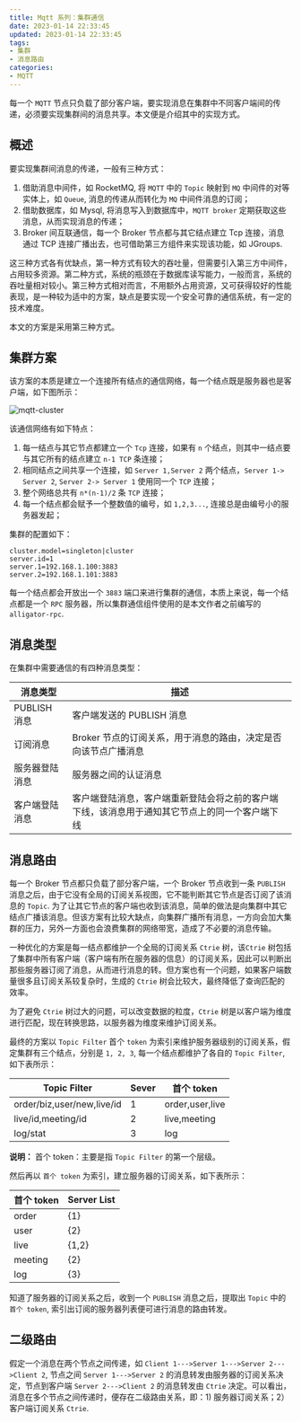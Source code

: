 ```yaml
---
title: Mqtt 系列：集群通信
date: 2023-01-14 22:33:45
updated: 2023-01-14 22:33:45
tags:
- 集群
- 消息路由
categories:
- MQTT
---
```


每一个 `MQTT` 节点只负载了部分客户端，要实现消息在集群中不同客户端间的传递，必须要实现集群间的消息共享。本文便是介绍其中的实现方式。

<!-- more -->

## 概述

要实现集群间消息的传递，一般有三种方式：
1. 借助消息中间件，如 RocketMQ, 将 `MQTT` 中的 `Topic` 映射到 `MQ` 中间件的对等实体上，如 `Queue`, 消息的传递从而转化为 `MQ` 中间件消息的订阅；
2. 借助数据库，如 Mysql, 将消息写入到数据库中，`MQTT broker` 定期获取这些消息，从而实现消息的传递；
3. Broker 间互联通信，每一个 Broker 节点都与其它结点建立 Tcp 连接，消息通过 TCP 连接广播出去，也可借助第三方组件来实现该功能，如 JGroups.

这三种方式各有优缺点，第一种方式有较大的吞吐量，但需要引入第三方中间件，占用较多资源。第二种方式，系统的瓶颈在于数据库读写能力，一般而言，系统的吞吐量相对较小。第三种方式相对而言，不用额外占用资源，又可获得较好的性能表现，是一种较为适中的方案，缺点是要实现一个安全可靠的通信系统，有一定的技术难度。

本文的方案是采用第三种方式。

## 集群方案

该方案的本质是建立一个连接所有结点的通信网络，每一个结点既是服务器也是客户端，如下图所示：

![mqtt-cluster](/images/mqtt/mqtt-cluster.jpg "mqtt-cluster")

该通信网络有如下特点：
1. 每一结点与其它节点都建立一个 `Tcp` 连接，如果有 `n` 个结点，则其中一结点要与其它所有的结点建立 `n-1 TCP` 条连接；
2. 相同结点之间共享一个连接，如 `Server 1,Server 2` 两个结点，`Server 1-> Server 2`, `Server 2-> Server 1` 使用同一个 `TCP` 连接；
3. 整个网络总共有 `n*(n-1)/2` 条 `TCP` 连接；
4. 每一个结点都会赋予一个整数值的编号，如 `1,2,3...`, 连接总是由编号小的服务器发起；

集群的配置如下：
```properties
cluster.model=singleton|cluster
server.id=1
server.1=192.168.1.100:3883
server.2=192.168.1.101:3883
```

每一个结点都会开放出一个 `3883` 端口来进行集群的通信，本质上来说，每一个结点都是一个 `RPC` 服务器，所以集群通信组件使用的是本文作者之前编写的 `alligator-rpc`.

## 消息类型

在集群中需要通信的有四种消息类型：

| 消息类型      | 描述 |
| ----------- | ----------- |
| PUBLISH 消息      |   客户端发送的 PUBLISH 消息     |
| 订阅消息   | Broker 节点的订阅关系，用于消息的路由，决定是否向该节点广播消息       |
| 服务器登陆消息   | 服务器之间的认证消息        |
| 客户端登陆消息   | 客户端登陆消息，客户端重新登陆会将之前的客户端下线，该消息用于通知其它节点上的同一个客户端下线       |

## 消息路由

每一个 Broker 节点都只负载了部分客户端，一个 Broker 节点收到一条 `PUBLISH` 消息之后，由于它没有全局的订阅关系视图，它不能判断其它节点是否订阅了该消息的 `Topic`. 为了让其它节点的客户端也收到该消息，简单的做法是向集群中其它结点广播该消息。但该方案有比较大缺点，向集群广播所有消息，一方向会加大集群的压力，另外一方面也会浪费集群的网络带宽，造成了不必要的消息传输。

一种优化的方案是每一结点都维护一个全局的订阅关系 `Ctrie` 树，该`Ctrie` 树包括了集群中所有客户端（客户端有所在服务器的信息）的订阅关系，因此可以判断出那些服务器订阅了消息，从而进行消息的转。但方案也有一个问题，如果客户端数量很多且订阅关系较复杂时，生成的 `Ctrie` 树会比较大，最终降低了查询匹配的效率。

为了避免 `Ctrie` 树过大的问题，可以改变数据的粒度，`Ctrie` 树是以客户端为维度进行匹配，现在转换思路，以服务器为维度来维护订阅关系。

最终的方案以 `Topic Filter` 首个 `token` 为索引来维护服务器级别的订阅关系，假定集群有三个结点，分别是 `1, 2, 3`, 每一个结点都维护了各自的 `Topic Filter`, 如下表所示：

| Topic Filter      | Sever | 首个 token |  
| ----------- | ----------- | ----------- |
| order/biz,user/new,live/id      |   1    |  order,user,live |  
| live/id,meeting/id   | 2       |   live,meeting |  
| log/stat   | 3        |  log |  

**说明：**
首个 token：主要是指 `Topic Filter` 的第一个层级。

然后再以 `首个 token` 为索引，建立服务器的订阅关系，如下表所示：

| 首个 token      | Server List |
| ----------- | ----------- |
| order      |   {1}     |
| user   | {2}      |
| live   | {1,2}    |
| meeting   | {2}      |
| log   | {3}    |

知道了服务器的订阅关系之后，收到一个 `PUBLISH` 消息之后，提取出 `Topic` 中的 `首个 token`, 索引出订阅的服务器列表便可进行消息的路由转发。

## 二级路由

假定一个消息在两个节点之间传递，如 `Client 1--->Server 1--->Server 2--->Client 2`, 节点之间 `Server 1--->Server 2`  的消息转发由服务器的订阅关系决定，节点到客户端 `Server 2--->Client 2` 的消息转发由 `Ctrie` 决定。可以看出，消息在多个节点之间传递时，便存在二级路由关系，即：1) 服务器订阅关系；2）客户端订阅关系 `Ctrie`.
